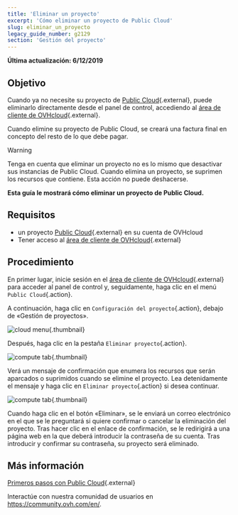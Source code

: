```yaml
---
title: 'Eliminar un proyecto'
excerpt: 'Cómo eliminar un proyecto de Public Cloud'
slug: eliminar_un_proyecto
legacy_guide_number: g2129
section: 'Gestión del proyecto'
---
```


**Última actualización: 6/12/2019**

## Objetivo

Cuando ya no necesite su proyecto de [Public Cloud]({ovh_www}/public-cloud/){.external}, puede eliminarlo directamente desde el panel de control, accediendo al [área de cliente de OVHcloud](https://ca.ovh.com/auth/?action=gotomanager){.external}.

Cuando elimine su proyecto de Public Cloud, se creará una factura final en concepto del resto de lo que debe pagar.

> [!warning]
>
Tenga en cuenta que eliminar un proyecto no es lo mismo que desactivar sus instancias de Public Cloud. Cuando elimina un proyecto, se suprimen los recursos que contiene. Esta acción no puede deshacerse.
>

**Esta guía le mostrará cómo eliminar un proyecto de Public Cloud.**

## Requisitos

* un proyecto [Public Cloud]({ovh_www}/public-cloud/){.external} en su cuenta de OVHcloud
* Tener acceso al [área de cliente de OVHcloud](https://ca.ovh.com/auth/?action=gotomanager){.external}

## Procedimiento

En primer lugar, inicie sesión en el [área de cliente de OVHcloud](https://ca.ovh.com/auth/?action=gotomanager){.external} para acceder al panel de control y, seguidamente, haga clic en el menú `Public Cloud`{.action}.

A continuación, haga clic en `Configuración del proyecto`{.action}, debajo de «Gestión de proyectos».

![cloud menu](images/deleteproject.png){.thumbnail}

Después, haga clic en la pestaña `Eliminar proyecto`{.action}.

![compute tab](images/deleteproject1.png){.thumbnail}

Verá un mensaje de confirmación que enumera los recursos que serán aparcados o suprimidos cuando se elimine el proyecto. Lea detenidamente el mensaje y haga clic en `Eliminar proyecto`{.action} si desea continuar.

![compute tab](images/deleteproject2.png){.thumbnail}

Cuando haga clic en el botón «Eliminar», se le enviará un correo electrónico en el que se le preguntará si quiere confirmar o cancelar la eliminación del proyecto. Tras hacer clic en el enlace de confirmación, se le redirigirá a una página web en la que deberá introducir la contraseña de su cuenta. Tras introducir y confirmar su contraseña, su proyecto será eliminado.

## Más información

[Primeros pasos con Public Cloud](../empezar_con_public_cloud_identificarse_y_crear_un_proyecto/){.external}

Interactúe con nuestra comunidad de usuarios en <https://community.ovh.com/en/>.
